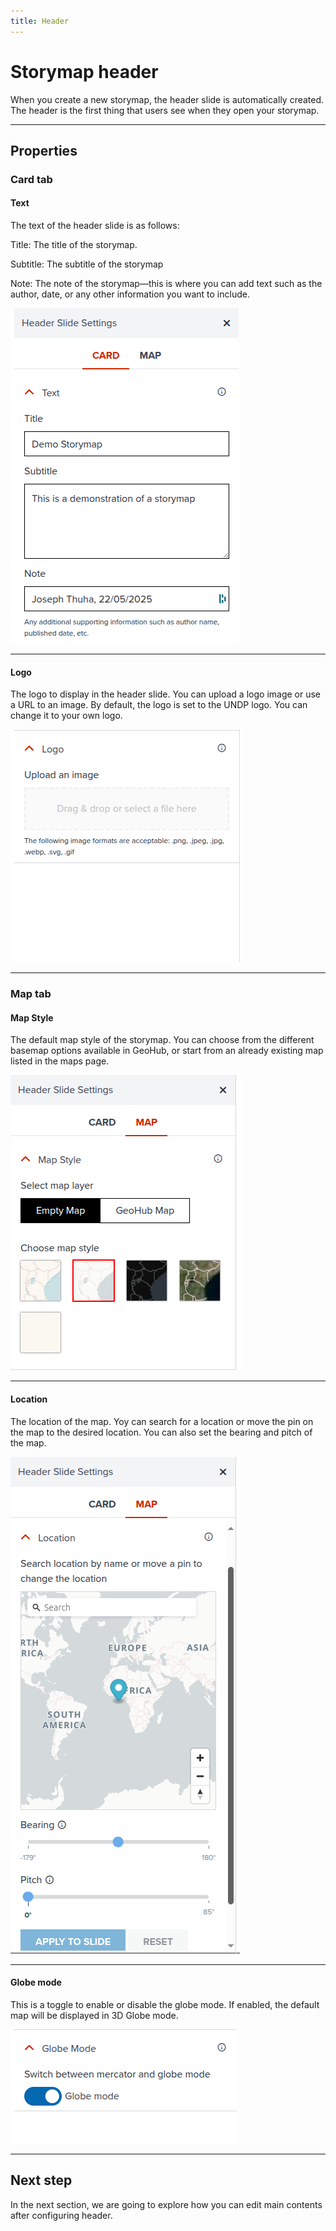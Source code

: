 ```yaml
---
title: Header
---
```


# Storymap header

When you create a new storymap, the header slide is automatically created. The header is the first thing that users see when they open your storymap.

---

## Properties

### Card tab

#### Text

The text of the header slide is as follows:

Title: The title of the storymap.

Subtitle: The subtitle of the storymap

Note: The note of the storymap—this is where you can add text such as the author, date, or any other information you want to include.

![Header Slide Settings Panel - Text](../assets/storymaps/storymaps_header_slide_text.png)

---

#### Logo

The logo to display in the header slide. You can upload a logo image or use a URL to an image.
By default, the logo is set to the UNDP logo. You can change it to your own logo.

![Header Slide Settings Panel - Logo](../assets/storymaps/storymaps_header_slide_logo.png)

---

### Map tab

#### Map Style

The default map style of the storymap. You can choose from the different basemap options available in GeoHub, or start from an already existing map listed in the maps page.

![Header Slide Settings Panel - Map Style](../assets/storymaps/storymaps_slide_mapstyle.png)


---

#### Location

The location of the map. Yoy can search for a location or move the pin on the map to the desired location.
You can also set the bearing and pitch of the map.

![Header Slide Settings Panel - Location](../assets/storymaps/storymap_slide_location.png)

---

#### Globe mode

This is a toggle to enable or disable the globe mode. If enabled, the default map will be displayed in 3D Globe mode.

![Header Slide Settings Panel - Globe Mode](../assets/storymaps/storymaps_header_slide_globemode.png)

---

## Next step

In the next section, we are going to explore how you can edit main contents after configuring header.
